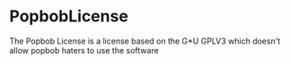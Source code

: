 # PopbobLicense
The Popbob License is a license based on the G*U GPLV3 which doesn't allow popbob haters to use the software
